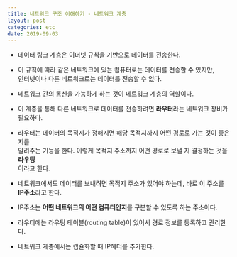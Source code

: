 ```yaml
---
title: 네트워크 구조 이해하기 - 네트워크 계층
layout: post
categories: etc
date: 2019-09-03
---
```

  * 데이터 링크 계층은 이더넷 규칙을 기반으로 데이터를 전송한다.  

  * 이 규칙에 따라 같은 네트워크에 있는 컴퓨터로는 데이터를 전송할 수 있지만,  
    인터넷이나 다른 네트워크로는 데이터를 전송할 수 없다.  

  * 네트워크 간의 통신을 가능하게 하는 것이 네트워크 계층의 역할이다.  

  * 이 계층을 통해 다른 네트워크로 데이터를 전송하려면 **라우터**라는 네트워크 장비가 필요하다.  

  * 라우터는 데이터의 목적지가 정해지면 해당 목적지까지 어떤 경로로 가는 것이 좋은지를   
    알려주는 기능을 한다. 이렇게 목적지 주소까지 어떤 경로로 보낼 지 결정하는 것을  **라우팅**  
    이라고 한다.

  * 네트워크에서도 데이터를 보내려면 목적지 주소가 있어야 하는데, 바로 이 주소를 **IP주소**라고 한다.  

  * IP주소는 **어떤 네트워크의 어떤 컴퓨터인지**를 구분할 수 있도록 하는 주소이다.  

  *  라우터에는 라우팅 테이블(routing table)이 있어서 경로 정보를 등록하고 관리한다.  

  * 네트워크 게층에서는 캡슐화할 때 IP헤더를 추가한다. 
